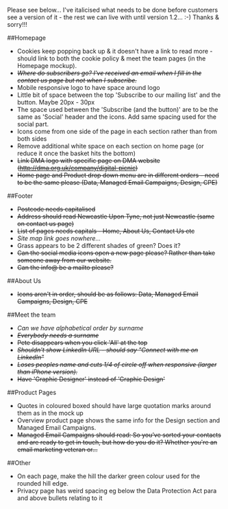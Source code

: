 Please see below... I've italicised what needs to be done before customers see a version of it - the rest we can live with until version 1.2... :-) Thanks & sorry!!!

##Homepage
- Cookies keep popping back up & it doesn't have a link to read more - should link to both the cookie policy & meet the team pages (in the Homepage mockup).
- ~~_Where do subscribers go? I've received an email when I fill in the contact us page but not when I subscribe._~~
- Mobile responsive logo to have space around logo
- Little bit of space between the top 'Subscribe to our mailing list' and the button. Maybe 20px - 30px
- The space used between the 'Subscribe (and the button)' are to be the same as 'Social' header and the icons. Add same spacing used for the social part.
- Icons come from one side of the page in each section rather than from both sides
- Remove additional white space on each section on home page (or reduce it once the basket hits the bottom)
- ~~Link DMA logo with specific page on DMA website (http://dma.org.uk/company/digital-picnic)~~
- ~~Home page and Product drop down menu are in different orders - need to be the same please (Data, Managed Email Campaigns, Design, CPE)~~
 
 
##Footer
- ~~Postcode needs capitalised~~
- ~~Address should read Newcastle Upon Tyne, not just Newcastle (same on contact us page)~~
- ~~List of pages needs capitals - Home, About Us, Contact Us etc~~
- _Site map link goes nowhere..._
- Grass appears to be 2 different shades of green? Does it?
- ~~Can the social media icons open a new page please? Rather than take someone away from our website.~~ 
- ~~Can the info@ be a mailto please?~~
 
 
##About Us
- ~~Icons aren't in order, should be as follows: Data, Managed Email Campaigns, Design, CPE~~
 
##Meet the team
- _Can we have alphabetical order by surname_
- ~~_Everybody needs a surname_~~
- ~~Pete disappears when you click 'All' at the top~~
- ~~_Shouldn't show LinkedIn URL - should say "Connect with me on LinkedIn"_~~
- ~~_Loses peoples name and cuts 1/4 of circle off when responsive (larger than iPhone version)._~~
- ~~Have 'Graphic Designer' instead of 'Graphic Design'~~
 
 
##Product Pages
- Quotes in coloured boxed should have large quotation marks around them as in the mock up
- Overview product page shows the same info for the Design section and Managed Email Campaigns. 
- ~~Managed Email Campaigns should read: So you’ve sorted your contacts and are ready to get in touch, but how do you do it? Whether you're an email marketing veteran or...~~
 
##Other
- On each page, make the hill the darker green colour used for the rounded hill edge.
- Privacy page has weird spacing eg below the Data Protection Act para and above bullets relating to it 